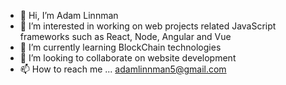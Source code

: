 - 👋 Hi, I’m Adam Linnman
- 👀 I’m interested in working on web projects related JavaScript frameworks such as React, Node, Angular and Vue
- 🌱 I’m currently learning BlockChain technologies
- 💞️ I’m looking to collaborate on website development
- 📫 How to reach me ... adamlinnman5@gmail.com

<!---
adamlinn/adamlinn is a ✨ special ✨ repository because its `README.md` (this file) appears on your GitHub profile.
You can click the Preview link to take a look at your changes.
--->
